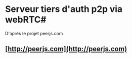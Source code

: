 # Serveur tiers d'auth p2p via webRTC#

D'après le projet peerjs.com

## [http://peerjs.com](http://peerjs.com)

